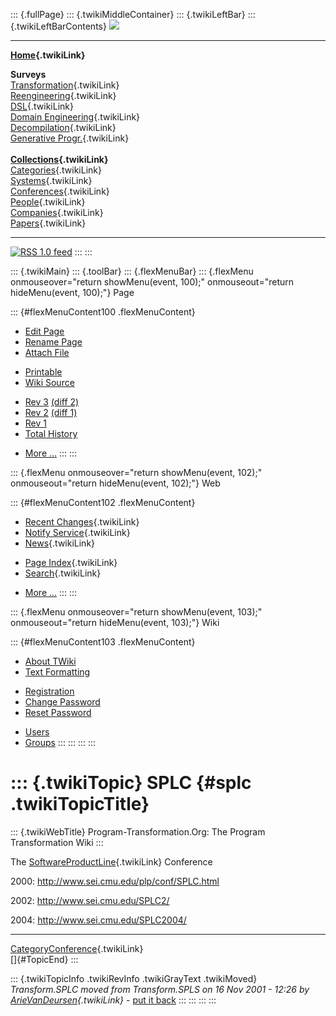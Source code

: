 ::: {.fullPage}
::: {.twikiMiddleContainer}
::: {.twikiLeftBar}
::: {.twikiLeftBarContents}
![](../pub/transformation.gif)

------------------------------------------------------------------------

**[Home](WebHome){.twikiLink}**

**Surveys**\
[Transformation](ProgramTransformation){.twikiLink}\
[Reengineering](ReengineeringWiki){.twikiLink}\
[DSL](DomainSpecificLanguages){.twikiLink}\
[Domain Engineering](DomainEngineering){.twikiLink}\
[Decompilation](DeCompilation){.twikiLink}\
[Generative Progr.](GenerativeProgrammingWiki){.twikiLink}\
\
**[Collections](CategoryCollection){.twikiLink}**\
[Categories](CategoryCategory){.twikiLink}\
[Systems](TransformationSystems){.twikiLink}\
[Conferences](TransformationConferences){.twikiLink}\
[People](TransformationPeople){.twikiLink}\
[Companies](TransformationCompanies){.twikiLink}\
[Papers](CategoryPaper){.twikiLink}

------------------------------------------------------------------------

[![](../pub/rss.gif "RSS 1.0 feed")](WebRss@skin=rss)
:::
:::

::: {.twikiMain}
::: {.toolBar}
::: {.flexMenuBar}
::: {.flexMenu onmouseover="return showMenu(event, 100);" onmouseout="return hideMenu(event, 100);"}
Page

::: {#flexMenuContent100 .flexMenuContent}
-   [Edit
    Page](http://www.program-transformation.org/edit/Transform/SPLC?t=1536826356)
-   [Rename
    Page](http://www.program-transformation.org/rename/Transform/SPLC)
-   [Attach
    File](http://www.program-transformation.org/attach/Transform/SPLC)

<!-- -->

-   [Printable](http://www.program-transformation.org/view/Transform/SPLC?skin=print.pattern)
-   [Wiki
    Source](http://www.program-transformation.org/view/Transform/SPLC?skin=text&raw=on&contenttype=text/plain)

<!-- -->

-   [Rev
    3](http://www.program-transformation.org/view/Transform/SPLC?rev=1.3)
    [(diff 2)](http://www.program-transformation.org/rdiff/Transform/SPLC?rev1=1.3&rev2=1.2)
-   [Rev
    2](http://www.program-transformation.org/view/Transform/SPLC?rev=1.2)
    [(diff 1)](http://www.program-transformation.org/rdiff/Transform/SPLC?rev1=1.2&rev2=1.1)
-   [Rev
    1](http://www.program-transformation.org/view/Transform/SPLC?rev=1.1)
-   [Total
    History](http://www.program-transformation.org/rdiff/Transform/SPLC)

<!-- -->

-   [More
    \...](http://www.program-transformation.org/oops/Transform/SPLC?template=oopsmore&param1=1.3&param2=1.3)
:::
:::

::: {.flexMenu onmouseover="return showMenu(event, 102);" onmouseout="return hideMenu(event, 102);"}
Web

::: {#flexMenuContent102 .flexMenuContent}
-   [Recent Changes](WebChanges){.twikiLink}
-   [Notify Service](WebNotify){.twikiLink}
-   [News](WebNews){.twikiLink}

<!-- -->

-   [Page Index](WebIndex){.twikiLink}
-   [Search](WebSearch){.twikiLink}

<!-- -->

-   [More
    \...](http://www.program-transformation.org/oops/Transform/SPLC?template=oopsmore&param1=1.3&param2=1.3)
:::
:::

::: {.flexMenu onmouseover="return showMenu(event, 103);" onmouseout="return hideMenu(event, 103);"}
Wiki

::: {#flexMenuContent103 .flexMenuContent}
-   [About
    TWiki](http://www.program-transformation.org/view/TWiki/WebHome)
-   [Text
    Formatting](http://www.program-transformation.org/view/TWiki/TextFormattingRules)

<!-- -->

-   [Registration](http://www.program-transformation.org/view/TWiki/TWikiRegistration)
-   [Change
    Password](http://www.program-transformation.org/view/TWiki/ChangePassword)
-   [Reset
    Password](http://www.program-transformation.org/view/TWiki/ResetPassword)

<!-- -->

-   [Users](http://www.program-transformation.org/view/Main/TWikiUsers)
-   [Groups](http://www.program-transformation.org/view/Main/TWikiGroups)
:::
:::
:::
:::

::: {.twikiTopic}
SPLC {#splc .twikiTopicTitle}
====

::: {.twikiWebTitle}
Program-Transformation.Org: The Program Transformation Wiki
:::

The [SoftwareProductLine](SoftwareProductLine){.twikiLink} Conference

2000: <http://www.sei.cmu.edu/plp/conf/SPLC.html>

2002: <http://www.sei.cmu.edu/SPLC2/>

2004: <http://www.sei.cmu.edu/SPLC2004/>

------------------------------------------------------------------------

[CategoryConference](CategoryConference){.twikiLink}\
[]{#TopicEnd}
:::

::: {.twikiTopicInfo .twikiRevInfo .twikiGrayText .twikiMoved}
*Transform.SPLC moved from Transform.SPLS on 16 Nov 2001 - 12:26 by
[ArieVanDeursen](../Main/ArieVanDeursen){.twikiLink}* - [put it
back](http://www.program-transformation.org/rename/Transform/SPLC?newweb=Transform&newtopic=SPLS&confirm=on "Click to move topic back to previous location, with option to change references.")
:::
:::
:::
:::
